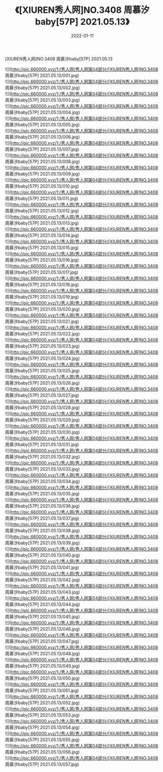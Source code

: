 ﻿---
layout: post
title:  《[XIUREN秀人网]NO.3408 周慕汐baby[57P] 2021.05.13》
date:   2022-01-11
img: http://pic.660000.xyz/1:/秀人网/秀人网第04部分/[XIUREN秀人网]NO.3408 周慕汐baby[57P] 2021.05.13/000.jpg
categories: [美女, 清纯, 唯美]
---

[XIUREN秀人网]NO.3408 周慕汐baby[57P] 2021.05.13

 ![](http://pic.660000.xyz/1:/秀人网/秀人网第04部分/[XIUREN秀人网]NO.3408 周慕汐baby[57P] 2021.05.13/001.jpg) <br>![](http://pic.660000.xyz/1:/秀人网/秀人网第04部分/[XIUREN秀人网]NO.3408 周慕汐baby[57P] 2021.05.13/002.jpg) <br>![](http://pic.660000.xyz/1:/秀人网/秀人网第04部分/[XIUREN秀人网]NO.3408 周慕汐baby[57P] 2021.05.13/003.jpg) <br>![](http://pic.660000.xyz/1:/秀人网/秀人网第04部分/[XIUREN秀人网]NO.3408 周慕汐baby[57P] 2021.05.13/004.jpg) <br>![](http://pic.660000.xyz/1:/秀人网/秀人网第04部分/[XIUREN秀人网]NO.3408 周慕汐baby[57P] 2021.05.13/005.jpg) <br>![](http://pic.660000.xyz/1:/秀人网/秀人网第04部分/[XIUREN秀人网]NO.3408 周慕汐baby[57P] 2021.05.13/006.jpg) <br>![](http://pic.660000.xyz/1:/秀人网/秀人网第04部分/[XIUREN秀人网]NO.3408 周慕汐baby[57P] 2021.05.13/007.jpg) <br>![](http://pic.660000.xyz/1:/秀人网/秀人网第04部分/[XIUREN秀人网]NO.3408 周慕汐baby[57P] 2021.05.13/008.jpg) <br>![](http://pic.660000.xyz/1:/秀人网/秀人网第04部分/[XIUREN秀人网]NO.3408 周慕汐baby[57P] 2021.05.13/009.jpg) <br>![](http://pic.660000.xyz/1:/秀人网/秀人网第04部分/[XIUREN秀人网]NO.3408 周慕汐baby[57P] 2021.05.13/010.jpg) <br>![](http://pic.660000.xyz/1:/秀人网/秀人网第04部分/[XIUREN秀人网]NO.3408 周慕汐baby[57P] 2021.05.13/011.jpg) <br>![](http://pic.660000.xyz/1:/秀人网/秀人网第04部分/[XIUREN秀人网]NO.3408 周慕汐baby[57P] 2021.05.13/012.jpg) <br>![](http://pic.660000.xyz/1:/秀人网/秀人网第04部分/[XIUREN秀人网]NO.3408 周慕汐baby[57P] 2021.05.13/013.jpg) <br>![](http://pic.660000.xyz/1:/秀人网/秀人网第04部分/[XIUREN秀人网]NO.3408 周慕汐baby[57P] 2021.05.13/014.jpg) <br>![](http://pic.660000.xyz/1:/秀人网/秀人网第04部分/[XIUREN秀人网]NO.3408 周慕汐baby[57P] 2021.05.13/015.jpg) <br>![](http://pic.660000.xyz/1:/秀人网/秀人网第04部分/[XIUREN秀人网]NO.3408 周慕汐baby[57P] 2021.05.13/016.jpg) <br>![](http://pic.660000.xyz/1:/秀人网/秀人网第04部分/[XIUREN秀人网]NO.3408 周慕汐baby[57P] 2021.05.13/017.jpg) <br>![](http://pic.660000.xyz/1:/秀人网/秀人网第04部分/[XIUREN秀人网]NO.3408 周慕汐baby[57P] 2021.05.13/018.jpg) <br>![](http://pic.660000.xyz/1:/秀人网/秀人网第04部分/[XIUREN秀人网]NO.3408 周慕汐baby[57P] 2021.05.13/019.jpg) <br>![](http://pic.660000.xyz/1:/秀人网/秀人网第04部分/[XIUREN秀人网]NO.3408 周慕汐baby[57P] 2021.05.13/020.jpg) <br>![](http://pic.660000.xyz/1:/秀人网/秀人网第04部分/[XIUREN秀人网]NO.3408 周慕汐baby[57P] 2021.05.13/021.jpg) <br>![](http://pic.660000.xyz/1:/秀人网/秀人网第04部分/[XIUREN秀人网]NO.3408 周慕汐baby[57P] 2021.05.13/022.jpg) <br>![](http://pic.660000.xyz/1:/秀人网/秀人网第04部分/[XIUREN秀人网]NO.3408 周慕汐baby[57P] 2021.05.13/023.jpg) <br>![](http://pic.660000.xyz/1:/秀人网/秀人网第04部分/[XIUREN秀人网]NO.3408 周慕汐baby[57P] 2021.05.13/024.jpg) <br>![](http://pic.660000.xyz/1:/秀人网/秀人网第04部分/[XIUREN秀人网]NO.3408 周慕汐baby[57P] 2021.05.13/025.jpg) <br>![](http://pic.660000.xyz/1:/秀人网/秀人网第04部分/[XIUREN秀人网]NO.3408 周慕汐baby[57P] 2021.05.13/026.jpg) <br>![](http://pic.660000.xyz/1:/秀人网/秀人网第04部分/[XIUREN秀人网]NO.3408 周慕汐baby[57P] 2021.05.13/027.jpg) <br>![](http://pic.660000.xyz/1:/秀人网/秀人网第04部分/[XIUREN秀人网]NO.3408 周慕汐baby[57P] 2021.05.13/028.jpg) <br>![](http://pic.660000.xyz/1:/秀人网/秀人网第04部分/[XIUREN秀人网]NO.3408 周慕汐baby[57P] 2021.05.13/029.jpg) <br>![](http://pic.660000.xyz/1:/秀人网/秀人网第04部分/[XIUREN秀人网]NO.3408 周慕汐baby[57P] 2021.05.13/030.jpg) <br>![](http://pic.660000.xyz/1:/秀人网/秀人网第04部分/[XIUREN秀人网]NO.3408 周慕汐baby[57P] 2021.05.13/031.jpg) <br>![](http://pic.660000.xyz/1:/秀人网/秀人网第04部分/[XIUREN秀人网]NO.3408 周慕汐baby[57P] 2021.05.13/032.jpg) <br>![](http://pic.660000.xyz/1:/秀人网/秀人网第04部分/[XIUREN秀人网]NO.3408 周慕汐baby[57P] 2021.05.13/033.jpg) <br>![](http://pic.660000.xyz/1:/秀人网/秀人网第04部分/[XIUREN秀人网]NO.3408 周慕汐baby[57P] 2021.05.13/034.jpg) <br>![](http://pic.660000.xyz/1:/秀人网/秀人网第04部分/[XIUREN秀人网]NO.3408 周慕汐baby[57P] 2021.05.13/035.jpg) <br>![](http://pic.660000.xyz/1:/秀人网/秀人网第04部分/[XIUREN秀人网]NO.3408 周慕汐baby[57P] 2021.05.13/036.jpg) <br>![](http://pic.660000.xyz/1:/秀人网/秀人网第04部分/[XIUREN秀人网]NO.3408 周慕汐baby[57P] 2021.05.13/037.jpg) <br>![](http://pic.660000.xyz/1:/秀人网/秀人网第04部分/[XIUREN秀人网]NO.3408 周慕汐baby[57P] 2021.05.13/038.jpg) <br>![](http://pic.660000.xyz/1:/秀人网/秀人网第04部分/[XIUREN秀人网]NO.3408 周慕汐baby[57P] 2021.05.13/039.jpg) <br>![](http://pic.660000.xyz/1:/秀人网/秀人网第04部分/[XIUREN秀人网]NO.3408 周慕汐baby[57P] 2021.05.13/040.jpg) <br>![](http://pic.660000.xyz/1:/秀人网/秀人网第04部分/[XIUREN秀人网]NO.3408 周慕汐baby[57P] 2021.05.13/041.jpg) <br>![](http://pic.660000.xyz/1:/秀人网/秀人网第04部分/[XIUREN秀人网]NO.3408 周慕汐baby[57P] 2021.05.13/042.jpg) <br>![](http://pic.660000.xyz/1:/秀人网/秀人网第04部分/[XIUREN秀人网]NO.3408 周慕汐baby[57P] 2021.05.13/043.jpg) <br>![](http://pic.660000.xyz/1:/秀人网/秀人网第04部分/[XIUREN秀人网]NO.3408 周慕汐baby[57P] 2021.05.13/044.jpg) <br>![](http://pic.660000.xyz/1:/秀人网/秀人网第04部分/[XIUREN秀人网]NO.3408 周慕汐baby[57P] 2021.05.13/045.jpg) <br>![](http://pic.660000.xyz/1:/秀人网/秀人网第04部分/[XIUREN秀人网]NO.3408 周慕汐baby[57P] 2021.05.13/046.jpg) <br>![](http://pic.660000.xyz/1:/秀人网/秀人网第04部分/[XIUREN秀人网]NO.3408 周慕汐baby[57P] 2021.05.13/047.jpg) <br>![](http://pic.660000.xyz/1:/秀人网/秀人网第04部分/[XIUREN秀人网]NO.3408 周慕汐baby[57P] 2021.05.13/048.jpg) <br>![](http://pic.660000.xyz/1:/秀人网/秀人网第04部分/[XIUREN秀人网]NO.3408 周慕汐baby[57P] 2021.05.13/049.jpg) <br>![](http://pic.660000.xyz/1:/秀人网/秀人网第04部分/[XIUREN秀人网]NO.3408 周慕汐baby[57P] 2021.05.13/050.jpg) <br>![](http://pic.660000.xyz/1:/秀人网/秀人网第04部分/[XIUREN秀人网]NO.3408 周慕汐baby[57P] 2021.05.13/051.jpg) <br>![](http://pic.660000.xyz/1:/秀人网/秀人网第04部分/[XIUREN秀人网]NO.3408 周慕汐baby[57P] 2021.05.13/052.jpg) <br>![](http://pic.660000.xyz/1:/秀人网/秀人网第04部分/[XIUREN秀人网]NO.3408 周慕汐baby[57P] 2021.05.13/053.jpg) <br>![](http://pic.660000.xyz/1:/秀人网/秀人网第04部分/[XIUREN秀人网]NO.3408 周慕汐baby[57P] 2021.05.13/054.jpg) <br>![](http://pic.660000.xyz/1:/秀人网/秀人网第04部分/[XIUREN秀人网]NO.3408 周慕汐baby[57P] 2021.05.13/055.jpg) <br>![](http://pic.660000.xyz/1:/秀人网/秀人网第04部分/[XIUREN秀人网]NO.3408 周慕汐baby[57P] 2021.05.13/056.jpg) <br>![](http://pic.660000.xyz/1:/秀人网/秀人网第04部分/[XIUREN秀人网]NO.3408 周慕汐baby[57P] 2021.05.13/057.jpg) <br>